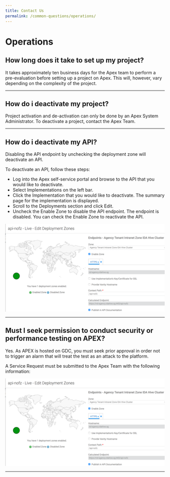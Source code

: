 ```yaml
---
title: Contact Us
permalink: /common-questions/operations/
---
```


# Operations

## How long does it take to set up my project?

It takes approximately ten business days for the Apex team to perform a pre-evaluation before setting up a project on Apex. This will, however, vary depending on the complexity of the project.

---

## How do i deactivate my project?

Project activation and de-activation can only be done by an Apex System Administrator. To deactivate a project, contact the Apex Team.

---

## How do i deactivate my API? 

Disabling the API endpoint by unchecking the deployment zone will deactivate an API.

To deactivate an API, follow these steps: 

* Log into the Apex self-service portal and browse to the API that you would like to deactivate.
* Select Implementations on the left bar.
* Click the Implementation that you would like to deactivate. The summary page for the implementation is displayed.
* Scroll to the Deployments section and click Edit.
* Uncheck the Enable Zone to disable the API endpoint. The endpoint is disabled. You can check the Enable Zone to reactivate the API.

![disable endpoint](/images/common-questions/disabling_endpoint.png "Disable Endpoint")

---

## Must I seek permission to conduct security or performance testing on APEX?

Yes. As APEX is hosted on GDC, you must seek prior approval in order not to trigger an alarm that will treat the test as an attack to the platform.

A Service Request must be submitted to the Apex Team with the following information:

![disable endpoint](/images/common-questions/disabling_endpoint.png "Disable Endpoint")

---
